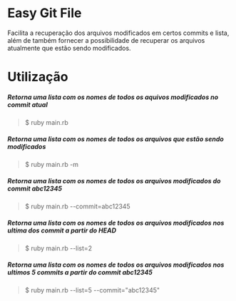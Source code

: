 Easy Git File
=============

Facilita a recuperação dos arquivos modificados em certos commits e lista, além de também fornecer a possibilidade de recuperar os arquivos atualmente que estão sendo modificados.


# Utilização
	
##### Retorna uma lista com os nomes de todos os aquivos modificados no commit atual
> $ ruby main.rb

##### Retorna uma lista com os nomes de todos os arquivos que estão sendo modificados
> $ ruby main.rb -m

##### Retorna uma lista com os nomes de todos os arquivos modificados do commit abc12345
> $ ruby main.rb --commit=abc12345

##### Retorna uma lista com os nomes de todos os arquivos modificados nos ultima dos commit a partir do HEAD
> $ ruby main.rb --list=2

##### Retorna uma lista com os nomes de todos os arquivos modificados nos ultimos 5 commits a partir do commit abc12345
> $ ruby main.rb --list=5 --commit="abc12345" 